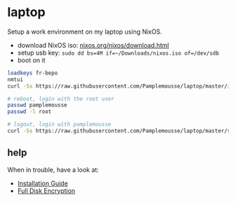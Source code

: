 # laptop

Setup a work environment on my laptop using NixOS.

  * download NixOS iso: [nixos.org/nixos/download.html](https://nixos.org/nixos/download.html)
  * setup usb key: `sudo dd bs=4M if=~/Downloads/nixos.iso of=/dev/sdb`
  * boot on it

```bash
loadkeys fr-bepo
nmtui
curl -Ss https://raw.githubusercontent.com/Pamplemousse/laptop/master/install.sh | sh

# reboot, login with the root user
passwd pamplemousse
passwd -l root

# logout, login with pamplemousse
curl -Ss https://raw.githubusercontent.com/Pamplemousse/laptop/master/setup.sh | sh
```

## help

When in trouble, have a look at:

  * [Installation Guide](https://nixos.wiki/wiki/NixOS_Installation_Guide)
  * [Full Disk Encryption](https://nixos.wiki/wiki/Full_Disk_Encryption)
